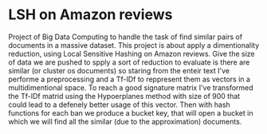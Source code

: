 # LSH on Amazon reviews
Project of Big Data Computing to handle the task of find similar pairs of documents in a massive dataset.
This project is about apply a dimentionality reduction, using Local Sensitive Hashing on Amazon reviews. 
Give the size of data we are pushed to spply a sort of reduction to evaluate is there are similar (or cluster os documents) so staring from the enteir text I've performe a preprocessing and a Tf-IDf to reppresent them as vectors in a multidimentional space. 
To reach a good signature matrix I've transformed the Tf-IDf matrid using the Hypoerplanes method with size of 900 that could lead to a defenely better usage of this vector. Then with hash functions for each ban we produce a bucket key, that will open a bucket in which we will find all the similar (due to the approximation) documents.
